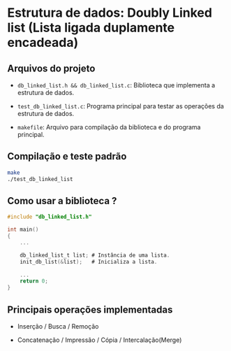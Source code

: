 # Estrutura de dados: Doubly Linked list (Lista ligada duplamente encadeada)

## Arquivos do projeto

*   `db_linked_list.h && db_linked_list.c`: Biblioteca que implementa a estrutura de dados.

*   `test_db_linked_list.c`: Programa principal para testar as operações da estrutura de dados.

*   `makefile`: Arquivo para compilação da biblioteca e do programa principal.

## Compilação e teste padrão

```sh
make
./test_db_linked_list
```

## Como usar a biblioteca ?

```C
#include "db_linked_list.h"

int main()
{
    ...

    db_linked_list_t list; # Instância de uma lista.
    init_db_list(&list);   # Inicializa a lista.
    
    ...
    return 0;
}
```

## Principais operações implementadas

*   Inserção / Busca / Remoção

*   Concatenação / Impressão / Cópia / Intercalação(Merge)
